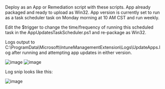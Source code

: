 Deploy as an App or Remediation script with these scripts. App already packaged and ready to upload as Win32. App version is currently set to run as a task scheduler task on Monday morning at 10 AM CST and run weekly. 

Edit the $trigger to change the time/frequency of running this scheduled task in the AppUpdatesTaskScheduler.ps1 and re-package as Win32. 

Logs output to C:\ProgramData\Microsoft\IntuneManagementExtension\Logs\UpdateApps.log after running and attempting app updates in either version. 

![image](https://github.com/user-attachments/assets/b9b327a9-1e54-454e-bca5-6839217ca5f4)
![image](https://github.com/user-attachments/assets/4b62bf9a-1b0f-4a20-bc14-cf59d9cba898)

Log snip looks like this: 

![image](https://github.com/user-attachments/assets/f6ca4723-c8a2-484c-91df-37c307d0b2fa)
